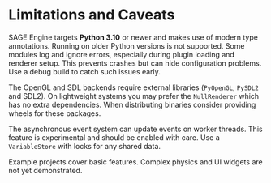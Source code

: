 # Limitations and Caveats

SAGE Engine targets **Python 3.10** or newer and makes use of modern type annotations.
Running on older Python versions is not supported. Some modules log and ignore
errors, especially during plugin loading and renderer setup. This prevents
crashes but can hide configuration problems. Use a debug build to catch such
issues early.

The OpenGL and SDL backends require external libraries (`PyOpenGL`, `PySDL2` and
SDL2). On lightweight systems you may prefer the `NullRenderer` which has no
extra dependencies. When distributing binaries consider providing wheels for
these packages.

The asynchronous event system can update events on worker threads. This feature
is experimental and should be enabled with care. Use a `VariableStore` with
locks for any shared data.

Example projects cover basic features. Complex physics and UI widgets are not
yet demonstrated.
